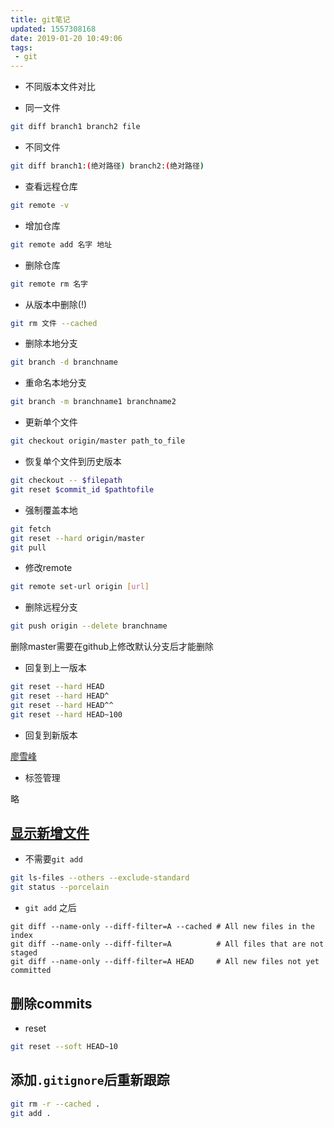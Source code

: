 ```yaml
---
title: git笔记
updated: 1557308168
date: 2019-01-20 10:49:06
tags:
 - git
---
```


- 不同版本文件对比

 - 同一文件

 ```bash
 git diff branch1 branch2 file
 ```

 - 不同文件

 ```bash
 git diff branch1:(绝对路径) branch2:(绝对路径)
 ```

- 查看远程仓库

```bash
git remote -v
```

- 增加仓库

```bash
git remote add 名字 地址
```

- 删除仓库

```bash
git remote rm 名字
```

- 从版本中删除(!)

```bash
git rm 文件 --cached
```

- 删除本地分支

```bash
git branch -d branchname
```

- 重命名本地分支

```bash
git branch -m branchname1 branchname2
```

- 更新单个文件

```bash
git checkout origin/master path_to_file
```

- 恢复单个文件到历史版本

```bash
git checkout -- $filepath
git reset $commit_id $pathtofile
```

- 强制覆盖本地

```bash
git fetch
git reset --hard origin/master
git pull
```

- 修改remote

```bash
git remote set-url origin [url]
```

- 删除远程分支

```bash
git push origin --delete branchname
```

删除master需要在github上修改默认分支后才能删除

- 回复到上一版本

```bash
git reset --hard HEAD
git reset --hard HEAD^
git reset --hard HEAD^^
git reset --hard HEAD~100
```

- 回复到新版本

[廖雪峰](https://www.liaoxuefeng.com/wiki/0013739516305929606dd18361248578c67b8067c8c017b000/0013744142037508cf42e51debf49668810645e02887691000)

- 标签管理

略

## [显示新增文件](https://stackoverflow.com/questions/9000163/git-list-new-files-only)

- 不需要`git add`

```bash
git ls-files --others --exclude-standard
git status --porcelain
```

- `git add` 之后

```
git diff --name-only --diff-filter=A --cached # All new files in the index  
git diff --name-only --diff-filter=A          # All files that are not staged  
git diff --name-only --diff-filter=A HEAD     # All new files not yet committed
```

## 删除commits

- reset

```bash
git reset --soft HEAD~10
```

## 添加`.gitignore`后重新跟踪

```bash
git rm -r --cached .
git add .
```
